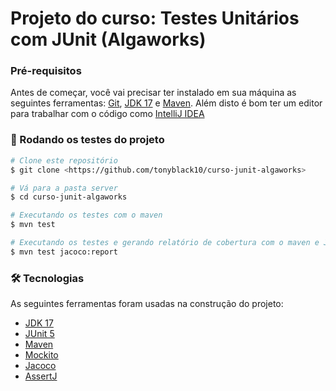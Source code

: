# Projeto do curso: Testes Unitários com JUnit (Algaworks)

### Pré-requisitos

Antes de começar, você vai precisar ter instalado em sua máquina as seguintes ferramentas:
[Git](https://git-scm.com), [JDK 17](https://www.oracle.com/java/technologies/javase/jdk17-archive-downloads.html) e [Maven](https://maven.apache.org/download.cgi). 
Além disto é bom ter um editor para trabalhar com o código como [IntelliJ IDEA](https://www.jetbrains.com/idea/download/#section=windows)

### 🎲 Rodando os testes do projeto

```bash
# Clone este repositório
$ git clone <https://github.com/tonyblack10/curso-junit-algaworks>

# Vá para a pasta server
$ cd curso-junit-algaworks

# Executando os testes com o maven
$ mvn test

# Executando os testes e gerando relatório de cobertura com o maven e Jacoco
$ mvn test jacoco:report

```

### 🛠 Tecnologias

As seguintes ferramentas foram usadas na construção do projeto:

- [JDK 17](https://www.oracle.com/java/technologies/javase/jdk17-archive-downloads.html)
- [JUnit 5](https://junit.org/junit5/)
- [Maven](https://maven.apache.org/)
- [Mockito](https://site.mockito.org/)
- [Jacoco](https://www.eclemma.org/jacoco/)
- [AssertJ](https://joel-costigliola.github.io/assertj/)
